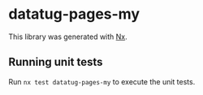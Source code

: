 # datatug-pages-my

This library was generated with [Nx](https://nx.dev).

## Running unit tests

Run `nx test datatug-pages-my` to execute the unit tests.
